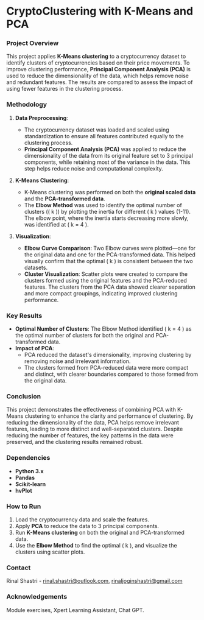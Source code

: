 # CryptoClustering with K-Means and PCA

### Project Overview
This project applies **K-Means clustering** to a cryptocurrency dataset to identify clusters of cryptocurrencies based on their price movements. To improve clustering performance, **Principal Component Analysis (PCA)** is used to reduce the dimensionality of the data, which helps remove noise and redundant features. The results are compared to assess the impact of using fewer features in the clustering process.

### Methodology

1. **Data Preprocessing**:
   - The cryptocurrency dataset was loaded and scaled using standardization to ensure all features contributed equally to the clustering process.
   - **Principal Component Analysis (PCA)** was applied to reduce the dimensionality of the data from its original feature set to 3 principal components, while retaining most of the variance in the data. This step helps reduce noise and computational complexity.

2. **K-Means Clustering**:
   - K-Means clustering was performed on both the **original scaled data** and the **PCA-transformed data**.
   - The **Elbow Method** was used to identify the optimal number of clusters (\( k \)) by plotting the inertia for different \( k \) values (1-11). The elbow point, where the inertia starts decreasing more slowly, was identified at \( k = 4 \).

3. **Visualization**:
   - **Elbow Curve Comparison**: Two Elbow curves were plotted—one for the original data and one for the PCA-transformed data. This helped visually confirm that the optimal \( k \) is consistent between the two datasets.
   - **Cluster Visualization**: Scatter plots were created to compare the clusters formed using the original features and the PCA-reduced features. The clusters from the PCA data showed clearer separation and more compact groupings, indicating improved clustering performance.

### Key Results
- **Optimal Number of Clusters**: The Elbow Method identified \( k = 4 \) as the optimal number of clusters for both the original and PCA-transformed data.
- **Impact of PCA**: 
  - PCA reduced the dataset's dimensionality, improving clustering by removing noise and irrelevant information.
  - The clusters formed from PCA-reduced data were more compact and distinct, with clearer boundaries compared to those formed from the original data.

### Conclusion
This project demonstrates the effectiveness of combining PCA with K-Means clustering to enhance the clarity and performance of clustering. By reducing the dimensionality of the data, PCA helps remove irrelevant features, leading to more distinct and well-separated clusters. Despite reducing the number of features, the key patterns in the data were preserved, and the clustering results remained robust.

### Dependencies
- **Python 3.x**
- **Pandas**
- **Scikit-learn**
- **hvPlot**

### How to Run
1. Load the cryptocurrency data and scale the features.
2. Apply **PCA** to reduce the data to 3 principal components.
3. Run **K-Means clustering** on both the original and PCA-transformed data.
4. Use the **Elbow Method** to find the optimal \( k \), and visualize the clusters using scatter plots.

### Contact
Rinal Shastri - rinal.shastri@outlook.com, rinaljoginshastri@gmail.com

### Acknowledgements
Module exercises, Xpert Learning Assistant, Chat GPT.
